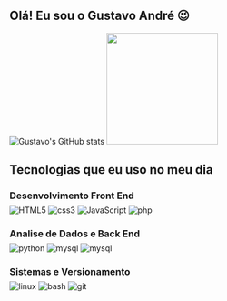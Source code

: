 ## Olá! Eu sou o Gustavo André 😉


![Gustavo's GitHub stats](https://github-readme-stats.vercel.app/api?username=gustavoandredev&show_icons=true&theme=dracula)
<img height="196cm" src="https://github-readme-stats.vercel.app/api/top-langs/?username=gustavoandredev&show icons=true&theme=dracula">

## Tecnologias que eu uso no meu dia

<h3 style="margin-bottom: -10px;">Desenvolvimento Front End</h3>

<div style="display: inline_block;"><br/>
    <img alt="HTML5" src="https://img.shields.io/badge/HTML5-E34F26?style=for-the-badge&logo=html5&logoColor=white">
    <img alt="css3" src="https://img.shields.io/badge/CSS3-1572B6?style=for-the-badge&logo=css3&logoColor=white">
    <img alt="JavaScript" src="https://img.shields.io/badge/JavaScript-F7DF1E?style=for-the-badge&logo=javascript&logoColor=black">
    <img alt="php" src="https://img.shields.io/badge/PHP-777BB4?style=for-the-badge&logo=php&logoColor=white">
</div>

<h3 style="margin-bottom: -10px;">Analise de Dados e Back End</h3>

<div style="display: inline_block;"><br/>
    <img alt="python" src="https://img.shields.io/badge/Python-3776AB?style=for-the-badge&logo=python&logoColor=white">
    <img alt="mysql" src="https://img.shields.io/badge/MySQL-00000F?style=for-the-badge&logo=mysql&logoColor=white">
    <img alt="mysql" src="https://img.shields.io/badge/Node.js-43853D?style=for-the-badge&logo=node.js&logoColor=white">

</div>

<h3 style="margin-bottom: -10px;">Sistemas e Versionamento</h3>

<div style="display: inline_block;"><br/>
    <img alt="linux" src="https://img.shields.io/badge/Linux-FCC624?style=for-the-badge&logo=linux&logoColor=black">
    <img alt="bash" src="https://img.shields.io/badge/GNU%20Bash-4EAA25?style=for-the-badge&logo=GNU%20Bash&logoColor=white">
    <img alt="git" src="https://img.shields.io/badge/GIT-E44C30?style=for-the-badge&logo=git&logoColor=white">

</div>
